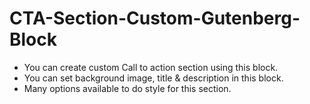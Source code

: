 # CTA-Section-Custom-Gutenberg-Block

- You can create custom Call to action section using this block.
- You can set background image, title & description in this block.
- Many options available to do style for this section.
